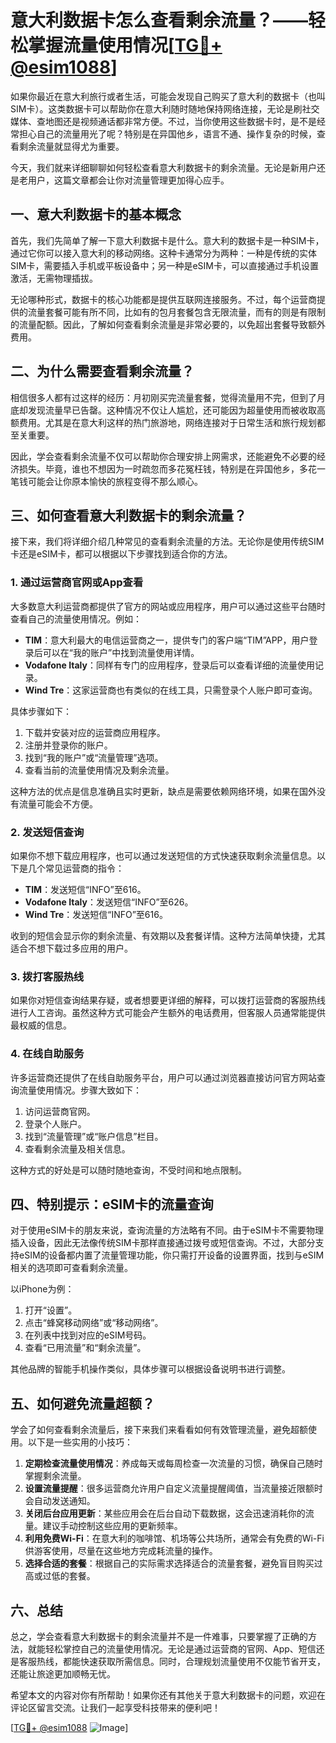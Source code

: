 # 意大利数据卡怎么查看剩余流量？——轻松掌握流量使用情况[[TG💪+ @esim1088](https://t.me/s/esim1088)]

如果你最近在意大利旅行或者生活，可能会发现自己购买了意大利的数据卡（也叫SIM卡）。这类数据卡可以帮助你在意大利随时随地保持网络连接，无论是刷社交媒体、查地图还是视频通话都非常方便。不过，当你使用这些数据卡时，是不是经常担心自己的流量用光了呢？特别是在异国他乡，语言不通、操作复杂的时候，查看剩余流量就显得尤为重要。

今天，我们就来详细聊聊如何轻松查看意大利数据卡的剩余流量。无论是新用户还是老用户，这篇文章都会让你对流量管理更加得心应手。

## 一、意大利数据卡的基本概念

首先，我们先简单了解一下意大利数据卡是什么。意大利的数据卡是一种SIM卡，通过它你可以接入意大利的移动网络。这种卡通常分为两种：一种是传统的实体SIM卡，需要插入手机或平板设备中；另一种是eSIM卡，可以直接通过手机设置激活，无需物理插拔。

无论哪种形式，数据卡的核心功能都是提供互联网连接服务。不过，每个运营商提供的流量套餐可能有所不同，比如有的包月套餐包含无限流量，而有的则是有限制的流量配额。因此，了解如何查看剩余流量是非常必要的，以免超出套餐导致额外费用。

## 二、为什么需要查看剩余流量？

相信很多人都有过这样的经历：月初刚买完流量套餐，觉得流量用不完，但到了月底却发现流量早已告罄。这种情况不仅让人尴尬，还可能因为超量使用而被收取高额费用。尤其是在意大利这样的热门旅游地，网络连接对于日常生活和旅行规划都至关重要。

因此，学会查看剩余流量不仅可以帮助你合理安排上网需求，还能避免不必要的经济损失。毕竟，谁也不想因为一时疏忽而多花冤枉钱，特别是在异国他乡，多花一笔钱可能会让你原本愉快的旅程变得不那么顺心。

## 三、如何查看意大利数据卡的剩余流量？

接下来，我们将详细介绍几种常见的查看剩余流量的方法。无论你是使用传统SIM卡还是eSIM卡，都可以根据以下步骤找到适合你的方法。

### 1. 通过运营商官网或App查看

大多数意大利运营商都提供了官方的网站或应用程序，用户可以通过这些平台随时查看自己的流量使用情况。例如：

- **TIM**：意大利最大的电信运营商之一，提供专门的客户端“TIM”APP，用户登录后可以在“我的账户”中找到流量使用详情。
- **Vodafone Italy**：同样有专门的应用程序，登录后可以查看详细的流量使用记录。
- **Wind Tre**：这家运营商也有类似的在线工具，只需登录个人账户即可查询。

具体步骤如下：
1. 下载并安装对应的运营商应用程序。
2. 注册并登录你的账户。
3. 找到“我的账户”或“流量管理”选项。
4. 查看当前的流量使用情况及剩余流量。

这种方法的优点是信息准确且实时更新，缺点是需要依赖网络环境，如果在国外没有流量可能会不方便。

### 2. 发送短信查询

如果你不想下载应用程序，也可以通过发送短信的方式快速获取剩余流量信息。以下是几个常见运营商的指令：

- **TIM**：发送短信“INFO”至616。
- **Vodafone Italy**：发送短信“INFO”至626。
- **Wind Tre**：发送短信“INFO”至616。

收到的短信会显示你的剩余流量、有效期以及套餐详情。这种方法简单快捷，尤其适合不想下载过多应用的用户。

### 3. 拨打客服热线

如果你对短信查询结果存疑，或者想要更详细的解释，可以拨打运营商的客服热线进行人工咨询。虽然这种方式可能会产生额外的电话费用，但客服人员通常能提供最权威的信息。

### 4. 在线自助服务

许多运营商还提供了在线自助服务平台，用户可以通过浏览器直接访问官方网站查询流量使用情况。步骤大致如下：
1. 访问运营商官网。
2. 登录个人账户。
3. 找到“流量管理”或“账户信息”栏目。
4. 查看剩余流量及相关信息。

这种方式的好处是可以随时随地查询，不受时间和地点限制。

## 四、特别提示：eSIM卡的流量查询

对于使用eSIM卡的朋友来说，查询流量的方法略有不同。由于eSIM卡不需要物理插入设备，因此无法像传统SIM卡那样直接通过拨号或短信查询。不过，大部分支持eSIM的设备都内置了流量管理功能，你只需打开设备的设置界面，找到与eSIM相关的选项即可查看剩余流量。

以iPhone为例：
1. 打开“设置”。
2. 点击“蜂窝移动网络”或“移动网络”。
3. 在列表中找到对应的eSIM号码。
4. 查看“已用流量”和“剩余流量”。

其他品牌的智能手机操作类似，具体步骤可以根据设备说明书进行调整。

## 五、如何避免流量超额？

学会了如何查看剩余流量后，接下来我们来看看如何有效管理流量，避免超额使用。以下是一些实用的小技巧：

1. **定期检查流量使用情况**：养成每天或每周检查一次流量的习惯，确保自己随时掌握剩余流量。
2. **设置流量提醒**：很多运营商允许用户自定义流量提醒阈值，当流量接近限额时会自动发送通知。
3. **关闭后台应用更新**：某些应用会在后台自动下载数据，这会迅速消耗你的流量。建议手动控制这些应用的更新频率。
4. **利用免费Wi-Fi**：在意大利的咖啡馆、机场等公共场所，通常会有免费的Wi-Fi供游客使用，尽量在这些地方完成耗流量的操作。
5. **选择合适的套餐**：根据自己的实际需求选择适合的流量套餐，避免盲目购买过高或过低的套餐。

## 六、总结

总之，学会查看意大利数据卡的剩余流量并不是一件难事，只要掌握了正确的方法，就能轻松掌控自己的流量使用情况。无论是通过运营商的官网、App、短信还是客服热线，都能快速获取所需信息。同时，合理规划流量使用不仅能节省开支，还能让旅途更加顺畅无忧。

希望本文的内容对你有所帮助！如果你还有其他关于意大利数据卡的问题，欢迎在评论区留言交流。让我们一起享受科技带来的便利吧！

[[TG💪+ @esim1088](https://t.me/s/esim1088) ![Image](https://i.postimg.cc/4NQfJmqS/Snipaste-2025-05-13-00-14-12.png)]